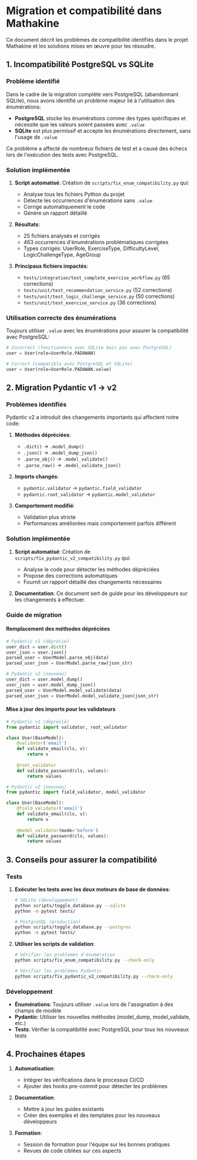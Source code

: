 # Migration et compatibilité dans Mathakine

Ce document décrit les problèmes de compatibilité identifiés dans le projet Mathakine et les solutions mises en œuvre pour les résoudre.

## 1. Incompatibilité PostgreSQL vs SQLite

### Problème identifié

Dans le cadre de la migration complète vers PostgreSQL (abandonnant SQLite), nous avons identifié un problème majeur lié à l'utilisation des énumérations:

- **PostgreSQL** stocke les énumérations comme des types spécifiques et nécessite que les valeurs soient passées avec `.value`
- **SQLite** est plus permissif et accepte les énumérations directement, sans l'usage de `.value`

Ce problème a affecté de nombreux fichiers de test et a causé des échecs lors de l'exécution des tests avec PostgreSQL.

### Solution implémentée

1. **Script automatisé**: Création de `scripts/fix_enum_compatibility.py` qui:
   - Analyse tous les fichiers Python du projet
   - Détecte les occurrences d'énumérations sans `.value`
   - Corrige automatiquement le code
   - Génère un rapport détaillé

2. **Résultats**:
   - 25 fichiers analysés et corrigés
   - 463 occurrences d'énumérations problématiques corrigées
   - Types corrigés: UserRole, ExerciseType, DifficultyLevel, LogicChallengeType, AgeGroup

3. **Principaux fichiers impactés**:
   - `tests/integration/test_complete_exercise_workflow.py` (65 corrections)
   - `tests/unit/test_recommendation_service.py` (52 corrections)
   - `tests/unit/test_logic_challenge_service.py` (50 corrections)
   - `tests/unit/test_exercise_service.py` (36 corrections)

### Utilisation correcte des énumérations

Toujours utiliser `.value` avec les énumérations pour assurer la compatibilité avec PostgreSQL:

```python
# Incorrect (fonctionnera avec SQLite mais pas avec PostgreSQL)
user = User(role=UserRole.PADAWAN)

# Correct (compatible avec PostgreSQL et SQLite)
user = User(role=UserRole.PADAWAN.value)
```

## 2. Migration Pydantic v1 → v2

### Problèmes identifiés

Pydantic v2 a introduit des changements importants qui affectent notre code:

1. **Méthodes dépréciées**:
   - `.dict()` → `.model_dump()`
   - `.json()` → `.model_dump_json()`
   - `.parse_obj()` → `.model_validate()`
   - `.parse_raw()` → `.model_validate_json()`

2. **Imports changés**:
   - `pydantic.validator` → `pydantic.field_validator`
   - `pydantic.root_validator` → `pydantic.model_validator`

3. **Comportement modifié**:
   - Validation plus stricte
   - Performances améliorées mais comportement parfois différent

### Solution implémentée

1. **Script automatisé**: Création de `scripts/fix_pydantic_v2_compatibility.py` qui:
   - Analyse le code pour détecter les méthodes dépréciées
   - Propose des corrections automatiques
   - Fournit un rapport détaillé des changements nécessaires

2. **Documentation**: Ce document sert de guide pour les développeurs sur les changements à effectuer.

### Guide de migration

#### Remplacement des méthodes dépréciées

```python
# Pydantic v1 (déprécié)
user_dict = user.dict()
user_json = user.json()
parsed_user = UserModel.parse_obj(data)
parsed_user_json = UserModel.parse_raw(json_str)

# Pydantic v2 (nouveau)
user_dict = user.model_dump()
user_json = user.model_dump_json()
parsed_user = UserModel.model_validate(data)
parsed_user_json = UserModel.model_validate_json(json_str)
```

#### Mise à jour des imports pour les validateurs

```python
# Pydantic v1 (déprécié)
from pydantic import validator, root_validator

class User(BaseModel):
    @validator('email')
    def validate_email(cls, v):
        return v
        
    @root_validator
    def validate_password(cls, values):
        return values

# Pydantic v2 (nouveau)
from pydantic import field_validator, model_validator

class User(BaseModel):
    @field_validator('email')
    def validate_email(cls, v):
        return v
        
    @model_validator(mode='before')
    def validate_password(cls, values):
        return values
```

## 3. Conseils pour assurer la compatibilité

### Tests

1. **Exécuter les tests avec les deux moteurs de base de données**:
   ```bash
   # SQLite (développement)
   python scripts/toggle_database.py --sqlite
   python -m pytest tests/
   
   # PostgreSQL (production)
   python scripts/toggle_database.py --postgres
   python -m pytest tests/
   ```

2. **Utiliser les scripts de validation**:
   ```bash
   # Vérifier les problèmes d'énumération
   python scripts/fix_enum_compatibility.py --check-only
   
   # Vérifier les problèmes Pydantic
   python scripts/fix_pydantic_v2_compatibility.py --check-only
   ```

### Développement

- **Énumérations**: Toujours utiliser `.value` lors de l'assignation à des champs de modèle
- **Pydantic**: Utiliser les nouvelles méthodes (model_dump, model_validate, etc.)
- **Tests**: Vérifier la compatibilité avec PostgreSQL pour tous les nouveaux tests

## 4. Prochaines étapes

1. **Automatisation**:
   - Intégrer les vérifications dans le processus CI/CD
   - Ajouter des hooks pre-commit pour détecter les problèmes

2. **Documentation**:
   - Mettre à jour les guides existants
   - Créer des exemples et des templates pour les nouveaux développeurs

3. **Formation**:
   - Session de formation pour l'équipe sur les bonnes pratiques
   - Revues de code ciblées sur ces aspects 